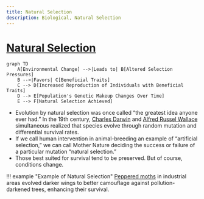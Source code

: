 ```yaml
---
title: Natural Selection
description: Biological, Natural Selection
---
```


# [Natural Selection](https://en.wikipedia.org/wiki/Natural_selection)

```mermaid
graph TD
    A[Environmental Change] -->|Leads to| B[Altered Selection Pressures]
    B -->|Favors| C[Beneficial Traits]
    C --> D[Increased Reproduction of Individuals with Beneficial Traits]
    D --> E[Population's Genetic Makeup Changes Over Time]
    E --> F[Natural Selection Achieved]
```

- Evolution by natural selection was once called “the greatest idea anyone ever had.” In the 19th century, [Charles Darwin](https://en.wikipedia.org/wiki/Charles_Darwin) and [Alfred Russel Wallace](https://en.wikipedia.org/wiki/Alfred_Russel_Wallace) simultaneous realized that species evolve through random mutation and differential survival rates. 
- If we call human intervention in animal-breeding an example of “artificial selection,” we can call Mother Nature deciding the success or failure of a particular mutation “natural selection.” 
- Those best suited for survival tend to be preserved. But of course, conditions change.

!!! example "Example of Natural Selection"
    [Peppered moths](https://askabiologist.asu.edu/peppered-moths-game/natural-selection.html) in industrial areas evolved darker wings to better camouflage against pollution-darkened trees, enhancing their survival.